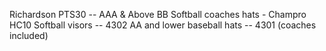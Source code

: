 Richardson PTS30 -- AAA & Above BB
Softball coaches hats - Champro HC10
Softball visors -- 4302
AA and lower baseball hats -- 4301 (coaches included)
